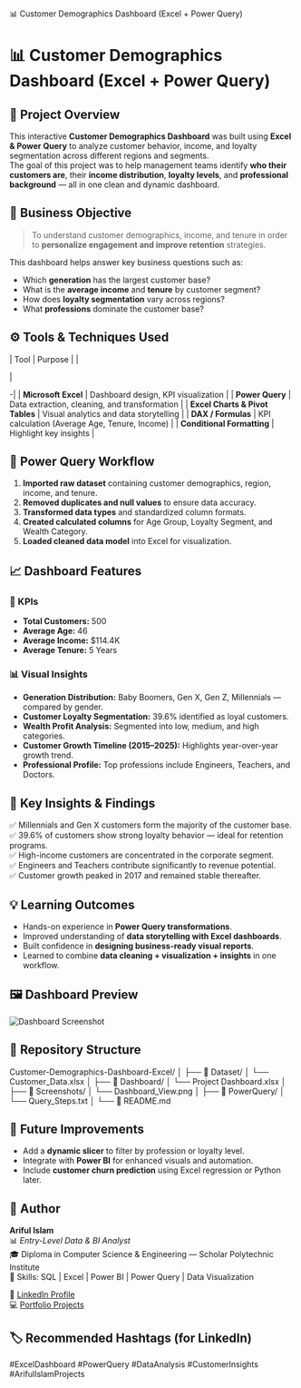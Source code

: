 📊 Customer Demographics Dashboard (Excel + Power Query)
# 📊 Customer Demographics Dashboard (Excel + Power Query)

## 🧠 Project Overview  
This interactive **Customer Demographics Dashboard** was built using **Excel & Power Query** to analyze customer behavior, income, and loyalty segmentation across different regions and segments.  
The goal of this project was to help management teams identify **who their customers are**, their **income distribution**, **loyalty levels**, and **professional background** — all in one clean and dynamic dashboard.
## 🎯 Business Objective  
> To understand customer demographics, income, and tenure in order to **personalize engagement and improve retention** strategies.

This dashboard helps answer key business questions such as:  
- Which **generation** has the largest customer base?  
- What is the **average income** and **tenure** by customer segment?  
- How does **loyalty segmentation** vary across regions?  
- What **professions** dominate the customer base?
## ⚙️ Tools & Techniques Used  
| Tool | Purpose |
|

|


-|
| **Microsoft Excel** | Dashboard design, KPI visualization |
| **Power Query** | Data extraction, cleaning, and transformation |
| **Excel Charts & Pivot Tables** | Visual analytics and data storytelling |
| **DAX / Formulas** | KPI calculation (Average Age, Tenure, Income) |
| **Conditional Formatting** | Highlight key insights |
## 🔄 Power Query Workflow  
1. **Imported raw dataset** containing customer demographics, region, income, and tenure.  
2. **Removed duplicates and null values** to ensure data accuracy.  
3. **Transformed data types** and standardized column formats.  
4. **Created calculated columns** for Age Group, Loyalty Segment, and Wealth Category.  
5. **Loaded cleaned data model** into Excel for visualization.
## 📈 Dashboard Features  

### 🧩 KPIs  
- **Total Customers:** 500  
- **Average Age:** 46  
- **Average Income:** $114.4K  
- **Average Tenure:** 5 Years  

### 📊 Visual Insights  
- **Generation Distribution:** Baby Boomers, Gen X, Gen Z, Millennials — compared by gender.  
- **Customer Loyalty Segmentation:** 39.6% identified as loyal customers.  
- **Wealth Profit Analysis:** Segmented into low, medium, and high categories.  
- **Customer Growth Timeline (2015–2025):** Highlights year-over-year growth trend.  
- **Professional Profile:** Top professions include Engineers, Teachers, and Doctors.
## 🧮 Key Insights & Findings  
✅ Millennials and Gen X customers form the majority of the customer base.  
✅ 39.6% of customers show strong loyalty behavior — ideal for retention programs.  
✅ High-income customers are concentrated in the corporate segment.  
✅ Engineers and Teachers contribute significantly to revenue potential.  
✅ Customer growth peaked in 2017 and remained stable thereafter.
## 💡 Learning Outcomes  
- Hands-on experience in **Power Query transformations**.  
- Improved understanding of **data storytelling with Excel dashboards**.  
- Built confidence in **designing business-ready visual reports**.  
- Learned to combine **data cleaning + visualization + insights** in one workflow.
## 🖼️ Dashboard Preview  
![Dashboard Screenshot](./Screenshots/Dashboard_View.png)
## 📁 Repository Structure  
Customer-Demographics-Dashboard-Excel/
│
├── 📁 Dataset/
│   └── Customer_Data.xlsx
│
├── 📁 Dashboard/
│   └── Project Dashboard.xlsx
│
├── 📁 Screenshots/
│   └── Dashboard_View.png
│
├── 📁 PowerQuery/
│   └── Query_Steps.txt
│
└── 📄 README.md
## 🚀 Future Improvements  
- Add a **dynamic slicer** to filter by profession or loyalty level.  
- Integrate with **Power BI** for enhanced visuals and automation.  
- Include **customer churn prediction** using Excel regression or Python later.
## 👤 Author  
**Ariful Islam**  
📊 *Entry-Level Data & BI Analyst*  
🎓 Diploma in Computer Science & Engineering — Scholar Polytechnic Institute  
🧰 Skills: SQL | Excel | Power BI | Power Query | Data Visualization  

🔗 [LinkedIn Profile](https://www.linkedin.com/in/ariful-islam)  
💻 [Portfolio Projects](https://github.com/arifulislam)
## 🏷️ Recommended Hashtags (for LinkedIn)
#ExcelDashboard #PowerQuery #DataAnalysis #CustomerInsights #ArifulIslamProjects
